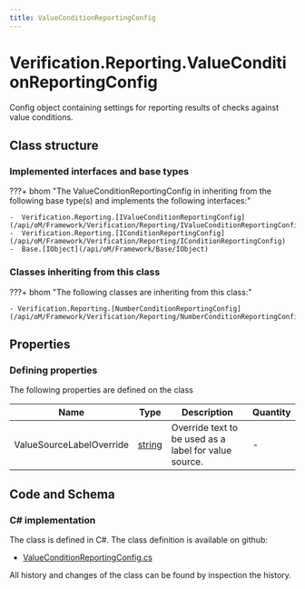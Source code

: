 ```yaml
---
title: ValueConditionReportingConfig
---
```


# Verification.Reporting.ValueConditionReportingConfig

Config object containing settings for reporting results of checks against value conditions.

## Class structure

### Implemented interfaces and base types

???+ bhom "The ValueConditionReportingConfig in inheriting from the following base type(s) and implements the following interfaces:"

    -  Verification.Reporting.[IValueConditionReportingConfig](/api/oM/Framework/Verification/Reporting/IValueConditionReportingConfig)
    -  Verification.Reporting.[IConditionReportingConfig](/api/oM/Framework/Verification/Reporting/IConditionReportingConfig)
    -  Base.[IObject](/api/oM/Framework/Base/IObject)


### Classes inheriting from this class

???+ bhom "The following classes are inheriting from this class:"

    - Verification.Reporting.[NumberConditionReportingConfig](/api/oM/Framework/Verification/Reporting/NumberConditionReportingConfig)


## Properties



### Defining properties

The following properties are defined on the class

| Name             | Type             | Description      | Quantity         |
|------------------|------------------|------------------|------------------|
| ValueSourceLabelOverride | [string](https://learn.microsoft.com/en-us/dotnet/api/System.String?view=netstandard-2.0) | Override text to be used as a label for value source. | - |


## Code and Schema

### C# implementation

The class is defined in C#. The class definition is available on github:

- [ValueConditionReportingConfig.cs](https://github.com/BHoM/BHoM/blob/develop/Verification_oM/Reporting\ValueConditionReportingConfig.cs)

All history and changes of the class can be found by inspection the history.
